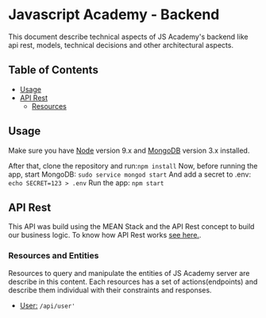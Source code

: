 # Javascript Academy - Backend

This document describe technical aspects of JS Academy's backend like api rest, models, technical decisions and other architectural aspects.

## Table of Contents

- [Usage](#usage)
- [API Rest](#api-rest)
  - [Resources](#resources-and-entities)

## Usage

Make sure you have [Node](https://nodejs.org) version 9.x and [MongoDB](https://docs.mongodb.com/manual/administration/install-community/) version 3.x installed.

After that, clone the repository and run:`npm install`
Now, before running the app, start MongoDB: `sudo service mongod start`
And add a secret to .env: `echo SECRET=123 > .env`
Run the app: `npm start`

## API Rest

This API was build using the MEAN Stack and the API Rest concept to build our business logic. To know how API Rest works [see here.](https://medium.com/@lazlojuly/what-is-a-restful-api-fabb8dc2afeb).

### Resources and Entities

Resources to query and manipulate the entities of JS Academy server are describe in this content. Each resources has a set of actions(endpoints) and describe them individual with their constraints and responses.

- [User:](/api/user') `/api/user'`

